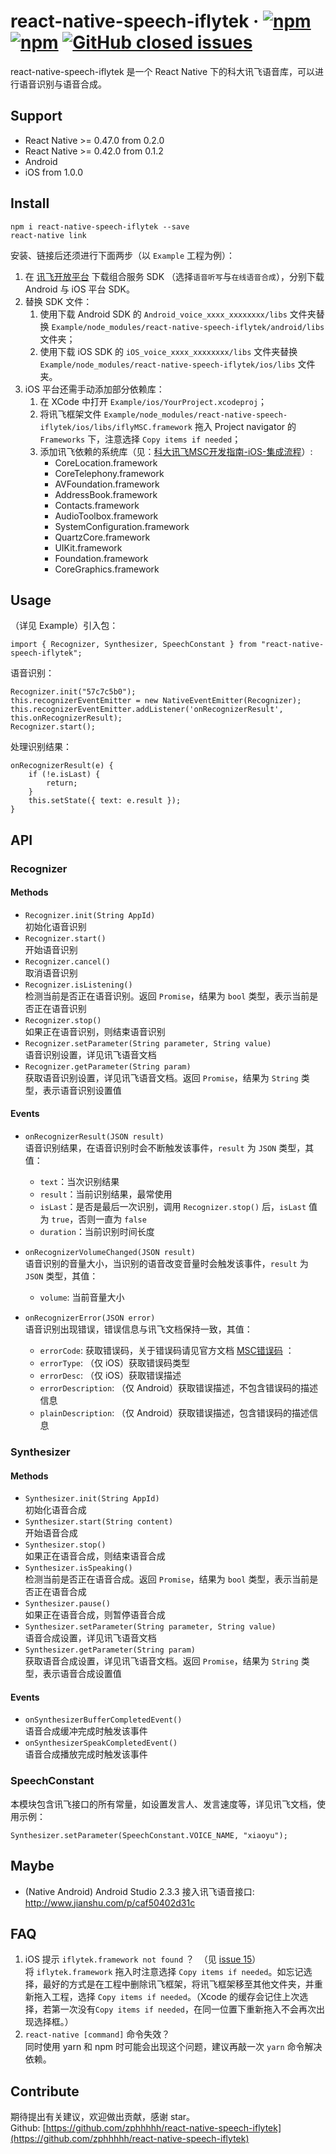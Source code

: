 # react-native-speech-iflytek &middot;  [![npm](https://img.shields.io/npm/v/react-native-speech-iflytek.svg)](https://www.npmjs.com/package/react-native-speech-iflytek) [![npm](https://img.shields.io/npm/dm/react-native-speech-iflytek.svg)](https://www.npmjs.com/package/react-native-speech-iflytek) [![GitHub closed issues](https://img.shields.io/github/issues-closed/zphhhhh/react-native-speech-iflytek.svg)](https://github.com/zphhhhh/react-native-speech-iflytek/issues?q=is%3Aissue+is%3Aclosed)
react-native-speech-iflytek 是一个 React Native 下的科大讯飞语音库，可以进行语音识别与语音合成。

## Support
- React Native >= 0.47.0 from 0.2.0
- React Native >= 0.42.0 from 0.1.2
- Android
- iOS from 1.0.0

## Install
```
npm i react-native-speech-iflytek --save
react-native link
```
安装、链接后还须进行下面两步（以 `Example` 工程为例）：
1. 在 [讯飞开放平台](http://www.xfyun.cn/sdk/dispatcher) 下载组合服务 SDK （选择`语音听写`与`在线语音合成`），分别下载 Android 与 iOS 平台 SDK。
2. 替换 SDK 文件：
    1. 使用下载 Android SDK 的 `Android_voice_xxxx_xxxxxxxx/libs` 文件夹替换 `Example/node_modules/react-native-speech-iflytek/android/libs` 文件夹；
    2. 使用下载 iOS SDK 的 `iOS_voice_xxxx_xxxxxxxx/libs` 文件夹替换 `Example/node_modules/react-native-speech-iflytek/ios/libs` 文件夹。
3. iOS 平台还需手动添加部分依赖库：
    1. 在 XCode 中打开 `Example/ios/YourProject.xcodeproj`；
    2. 将讯飞框架文件 `Example/node_modules/react-native-speech-iflytek/ios/libs/iflyMSC.framework` 拖入 Project navigator 的 `Frameworks` 下，注意选择 `Copy items if needed`；
    3. 添加讯飞依赖的系统库（见：[科大讯飞MSC开发指南-iOS-集成流程](http://doc.xfyun.cn/msc_ios/%E9%9B%86%E6%88%90%E6%B5%81%E7%A8%8B.html)）:
        - CoreLocation.framework
        - CoreTelephony.framework
        - AVFoundation.framework
        - AddressBook.framework
        - Contacts.framework
        - AudioToolbox.framework
        - SystemConfiguration.framework
        - QuartzCore.framework
        - UIKit.framework
        - Foundation.framework
        - CoreGraphics.framework

## Usage
（详见 Example）引入包：
```
import { Recognizer, Synthesizer, SpeechConstant } from "react-native-speech-iflytek";
```
语音识别：
```
Recognizer.init("57c7c5b0");
this.recognizerEventEmitter = new NativeEventEmitter(Recognizer);
this.recognizerEventEmitter.addListener('onRecognizerResult', this.onRecognizerResult);
Recognizer.start();
```
处理识别结果：
```
onRecognizerResult(e) {
    if (!e.isLast) {
        return;
    }
    this.setState({ text: e.result });
}
```
## API

### Recognizer
#### Methods
- `Recognizer.init(String AppId)`  
初始化语音识别
- `Recognizer.start()`  
开始语音识别
- `Recognizer.cancel()`  
取消语音识别
- `Recognizer.isListening()`  
检测当前是否正在语音识别。返回 `Promise`，结果为 `bool` 类型，表示当前是否正在语音识别
- `Recognizer.stop()`  
如果正在语音识别，则结束语音识别
- `Recognizer.setParameter(String parameter, String value)`  
语音识别设置，详见讯飞语音文档
- `Recognizer.getParameter(String param)`  
获取语音识别设置，详见讯飞语音文档。返回 `Promise`，结果为 `String` 类型，表示语音识别设置值
#### Events
- `onRecognizerResult(JSON result)`  
语音识别结果，在语音识别时会不断触发该事件，`result` 为 `JSON` 类型，其值：

    - `text`：当次识别结果
    - `result`：当前识别结果，最常使用
    - `isLast`：是否是最后一次识别，调用 `Recognizer.stop()` 后，`isLast` 值为 `true`，否则一直为 `false`
    - `duration`：当前识别时间长度
- `onRecognizerVolumeChanged(JSON result)`  
语音识别的音量大小，当识别的语音改变音量时会触发该事件，`result` 为 `JSON` 类型，其值：

    - `volume`: 当前音量大小

- `onRecognizerError(JSON error)`  
语音识别出现错误，错误信息与讯飞文档保持一致，其值：

    - `errorCode`: 获取错误码，关于错误码请见官方文档 [MSC错误码](http://www.xfyun.cn/index.php/default/doccenter/doccenterInner?itemTitle=ZmFx&anchor=Y29udGl0bGU2Ng==) ：
    - `errorType`: （仅 iOS）获取错误码类型
    - `errorDesc`: （仅 iOS）获取错误描述
    - `errorDescription`: （仅 Android）获取错误描述，不包含错误码的描述信息
    - `plainDescription`: （仅 Android）获取错误描述，包含错误码的描述信息

### Synthesizer
#### Methods
- `Synthesizer.init(String AppId)`  
初始化语音合成
- `Synthesizer.start(String content)`  
开始语音合成
- `Synthesizer.stop()`  
如果正在语音合成，则结束语音合成
- `Synthesizer.isSpeaking()`  
检测当前是否正在语音合成。返回 `Promise`，结果为 `bool` 类型，表示当前是否正在语音合成
- `Synthesizer.pause()`  
如果正在语音合成，则暂停语音合成
- `Synthesizer.setParameter(String parameter, String value)`  
语音合成设置，详见讯飞语音文档
- `Synthesizer.getParameter(String param)`  
获取语音合成设置，详见讯飞语音文档。返回 `Promise`，结果为 `String` 类型，表示语音合成设置值
#### Events
- `onSynthesizerBufferCompletedEvent()`  
语音合成缓冲完成时触发该事件
- `onSynthesizerSpeakCompletedEvent()`  
语音合成播放完成时触发该事件

### SpeechConstant
本模块包含讯飞接口的所有常量，如设置发言人、发言速度等，详见讯飞文档，使用示例：
```
Synthesizer.setParameter(SpeechConstant.VOICE_NAME, "xiaoyu");
```

## Maybe
- (Native Android) Android Studio 2.3.3 接入讯飞语音接口: http://www.jianshu.com/p/caf50402d31c

## FAQ
1. iOS 提示 `iflytek.framework not found` ？  （见 [issue 15](https://github.com/zphhhhh/react-native-speech-iflytek/issues/15)）  
  将 `iflytek.framework` 拖入时注意选择 `Copy items if needed`。如忘记选择，最好的方式是在工程中删除讯飞框架，将讯飞框架移至其他文件夹，并重新拖入工程，选择 `Copy items if needed`。（Xcode 的缓存会记住上次选择，若第一次没有`Copy items if needed`，在同一位置下重新拖入不会再次出现选择框。）
2. `react-native [command]` 命令失效？  
  同时使用 yarn 和 npm 时可能会出现这个问题，建议再敲一次 `yarn` 命令解决依赖。

## Contribute
期待提出有关建议，欢迎做出贡献，感谢 star。  
Github: [https://github.com/zphhhhh/react-native-speech-iflytek](https://github.com/zphhhhh/react-native-speech-iflytek)
